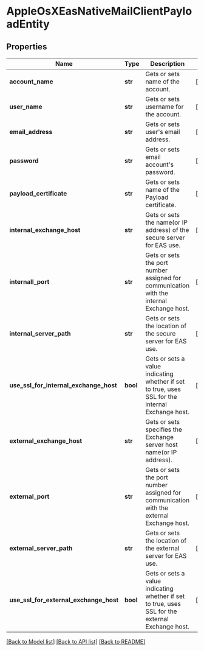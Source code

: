 # AppleOsXEasNativeMailClientPayloadEntity

## Properties
Name | Type | Description | Notes
------------ | ------------- | ------------- | -------------
**account_name** | **str** | Gets or sets name of the account. | [optional] 
**user_name** | **str** | Gets or sets username for the account. | [optional] 
**email_address** | **str** | Gets or sets user&#39;s email address. | [optional] 
**password** | **str** | Gets or sets email account&#39;s password. | [optional] 
**payload_certificate** | **str** | Gets or sets name of the Payload certificate. | [optional] 
**internal_exchange_host** | **str** | Gets or sets the name(or IP address) of the secure server for EAS use. | [optional] 
**internall_port** | **str** | Gets or sets the port number assigned for communication with the internal Exchange host. | [optional] 
**internal_server_path** | **str** | Gets or sets the location of the secure server for EAS use. | [optional] 
**use_ssl_for_internal_exchange_host** | **bool** | Gets or sets a value indicating whether if set to true, uses SSL for the internal Exchange host. | [optional] 
**external_exchange_host** | **str** | Gets or sets specifies the Exchange server host name(or IP address). | [optional] 
**external_port** | **str** | Gets or sets the port number assigned for communication with the external Exchange host. | [optional] 
**external_server_path** | **str** | Gets or sets the location of the external server for EAS use. | [optional] 
**use_ssl_for_external_exchange_host** | **bool** | Gets or sets a value indicating whether if set to true, uses SSL for the external Exchange host. | [optional] 

[[Back to Model list]](../README.md#documentation-for-models) [[Back to API list]](../README.md#documentation-for-api-endpoints) [[Back to README]](../README.md)


